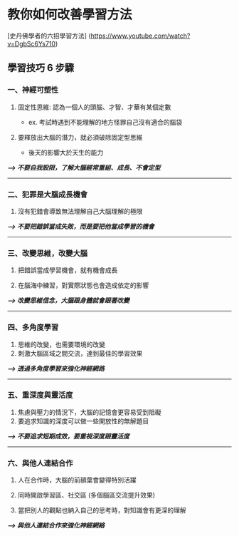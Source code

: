 # 教你如何改善學習方法

[史丹佛學者的六招學習方法]
(https://www.youtube.com/watch?v=DgbSc6Ys710)

## 學習技巧 6 步驟

### 一、神經可塑性

1. 固定性思維: 認為一個人的頭腦、才智、才華有某個定數

   - ex. 考試時遇到不能理解的地方怪罪自己沒有適合的腦袋

2. 要釋放出大腦的潛力，就必須破除固定型思維

   - 後天的影響大於天生的能力

**_--> 不要自我設限，了解大腦經常重組、成長、不會定型_**

---

### 二、犯罪是大腦成長機會

1. 沒有犯錯會導致無法理解自己大腦理解的極限

**_--> 不要把錯誤當成失敗，而是要把他當成學習的機會_**

---

### 三、改變思維，改變大腦

1. 把錯誤當成學習機會，就有機會成長

2. 在腦海中練習，對實際狀態也會造成依定的影響

**_--> 改變思維信念，大腦跟身體就會跟著改變_**

---

### 四、多角度學習

1. 思維的改變，也需要環境的改變
2. 刺激大腦區域之間交流，達到最佳的學習效果

**_--> 透過多角度學習來強化神經網路_**

---

### 五、重深度與靈活度

1. 焦慮與壓力的情況下，大腦的記憶會更容易受到阻礙
2. 要追求知識的深度可以做一些開放性的無解題目

**_--> 不要追求短期成效，要重視深度跟靈活度_**

---

### 六、與他人連結合作

1. 人在合作時，大腦的前額葉會變得特別活躍

2. 同時開啟學習區、社交區 (多個腦區交流提升效果)

3. 當把別人的觀點也納入自己的思考時，對知識會有更深的理解

**_--> 與他人連結合作來強化神經網絡_**

